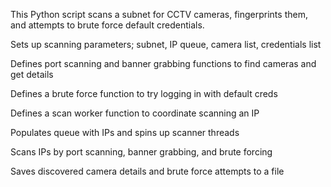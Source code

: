 This Python script scans a subnet for CCTV cameras, fingerprints them, and attempts to brute force default credentials.

Sets up scanning parameters; subnet, IP queue, camera list, credentials list

Defines port scanning and banner grabbing functions to find cameras and get details

Defines a brute force function to try logging in with default creds

Defines a scan worker function to coordinate scanning an IP

Populates queue with IPs and spins up scanner threads

Scans IPs by port scanning, banner grabbing, and brute forcing

Saves discovered camera details and brute force attempts to a file
